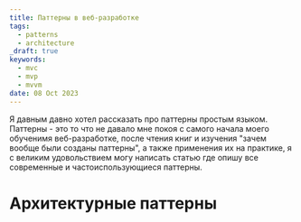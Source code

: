 ```yaml
---
title: Паттерны в веб-разработке
tags:
  - patterns
  - architecture
_draft: true
keywords:
  - mvc
  - mvp
  - mvvm
date: 08 Oct 2023
---
```


Я давным давно хотел рассказать про паттерны простым языком.
Паттерны - это то что не давало мне покоя с самого начала моего обученимя веб-разработке,
после чтения книг и изучения "зачем вообще были созданы паттерны", а также применения их на практике, я с великим удовольствием
могу написать статью где опишу все современные и частоиспользующиеся паттерны.

# Архитектурные паттерны
